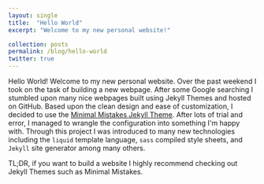```yaml
---
layout: single
title:  "Hello World"
excerpt: "Welcome to my new personal website!"

collection: posts
permalink: /blog/hello-world
twitter: true
---
```


Hello World! Welcome to my new personal website. Over the past weekend I took
on the task of building a new webpage. After some Google searching I stumbled
upon many nice webpages built using Jekyll Themes and hosted on GitHub.
Based upon the clean design and ease of customization, I decided to use the
[Minimal Mistakes Jekyll Theme](https://mademistakes.com/work/minimal-mistakes-jekyll-theme/).
After lots of trial and error, I managed to wrangle the configuration into
something I'm happy with. Through this project I was introduced to many new
technologies including the `liquid` template language, `sass` compiled style
sheets, and `Jekyll` site generator among many others.

TL;DR, if you want to build a website I highly recommend checking out Jekyll
Themes such as Minimal Mistakes.